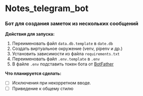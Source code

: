 # Notes_telegram_bot

### Бот для создания заметок из нескольких сообщений

**Действия для запуска:**

1. Переименовать файл `data.db.template` в `date.db`
2. Создать виртуальное окружение (venv, pipenv и др.)
3. Установить зависимости из файла `requirements.txt`
4. Переименовать файл `.env.template` в `.env`
5. В файле `.env` подставить токен бота от [BotFather](https://t.me/botfather)

**Что планируется сделать:**

- [ ] Исключения при некорретном вводе.
- [ ] Приведение к общему стилю
